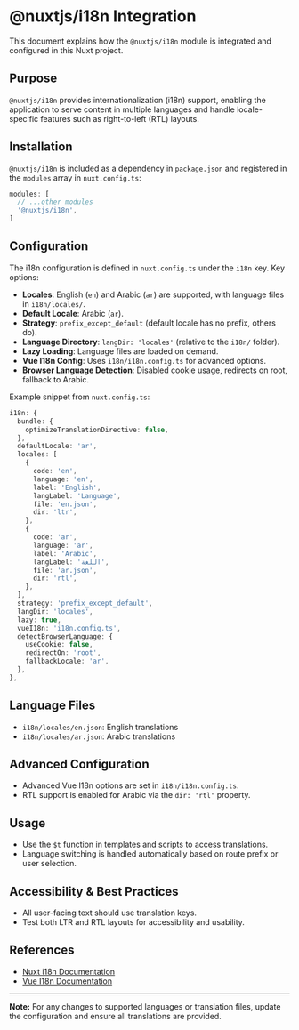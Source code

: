 # @nuxtjs/i18n Integration

This document explains how the `@nuxtjs/i18n` module is integrated and configured in this Nuxt project.

## Purpose

`@nuxtjs/i18n` provides internationalization (i18n) support, enabling the application to serve content in multiple languages and handle locale-specific features such as right-to-left (RTL) layouts.

## Installation

`@nuxtjs/i18n` is included as a dependency in `package.json` and registered in the `modules` array in `nuxt.config.ts`:

```ts
modules: [
  // ...other modules
  '@nuxtjs/i18n',
]
```

## Configuration

The i18n configuration is defined in `nuxt.config.ts` under the `i18n` key. Key options:

- **Locales**: English (`en`) and Arabic (`ar`) are supported, with language files in `i18n/locales/`.
- **Default Locale**: Arabic (`ar`).
- **Strategy**: `prefix_except_default` (default locale has no prefix, others do).
- **Language Directory**: `langDir: 'locales'` (relative to the `i18n/` folder).
- **Lazy Loading**: Language files are loaded on demand.
- **Vue I18n Config**: Uses `i18n/i18n.config.ts` for advanced options.
- **Browser Language Detection**: Disabled cookie usage, redirects on root, fallback to Arabic.

Example snippet from `nuxt.config.ts`:

```ts
i18n: {
  bundle: {
    optimizeTranslationDirective: false,
  },
  defaultLocale: 'ar',
  locales: [
    {
      code: 'en',
      language: 'en',
      label: 'English',
      langLabel: 'Language',
      file: 'en.json',
      dir: 'ltr',
    },
    {
      code: 'ar',
      language: 'ar',
      label: 'Arabic',
      langLabel: 'اللغة',
      file: 'ar.json',
      dir: 'rtl',
    },
  ],
  strategy: 'prefix_except_default',
  langDir: 'locales',
  lazy: true,
  vueI18n: 'i18n.config.ts',
  detectBrowserLanguage: {
    useCookie: false,
    redirectOn: 'root',
    fallbackLocale: 'ar',
  },
},
```

## Language Files

- `i18n/locales/en.json`: English translations
- `i18n/locales/ar.json`: Arabic translations

## Advanced Configuration

- Advanced Vue I18n options are set in `i18n/i18n.config.ts`.
- RTL support is enabled for Arabic via the `dir: 'rtl'` property.

## Usage

- Use the `$t` function in templates and scripts to access translations.
- Language switching is handled automatically based on route prefix or user selection.

## Accessibility & Best Practices

- All user-facing text should use translation keys.
- Test both LTR and RTL layouts for accessibility and usability.

## References

- [Nuxt i18n Documentation](https://i18n.nuxtjs.org/)
- [Vue I18n Documentation](https://vue-i18n.intlify.dev/)

---

**Note:** For any changes to supported languages or translation files, update the configuration and ensure all translations are provided.
